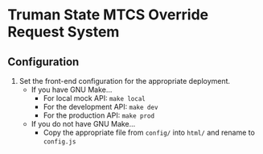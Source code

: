 # Truman State MTCS Override Request System

## Configuration

1. Set the front-end configuration for the appropriate deployment.
    + If you have GNU Make...
        + For local mock API: `make local`
        + For the development API: `make dev`
        + For the production API: `make prod`
    + If you do not have GNU Make...
        + Copy the appropriate file from `config/` into `html/` and rename to `config.js`